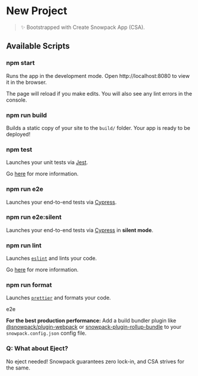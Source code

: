 # New Project

> ✨ Bootstrapped with Create Snowpack App (CSA).

## Available Scripts

### npm start

Runs the app in the development mode.
Open http://localhost:8080 to view it in the browser.

The page will reload if you make edits.
You will also see any lint errors in the console.

### npm run build

Builds a static copy of your site to the `build/` folder.
Your app is ready to be deployed!

### npm test

Launches your unit tests via [Jest](https://jestjs.io/).

Go [here](https://testing-library.com/docs/angular-testing-library/intro) for more information.

### npm run e2e

Launches your end-to-end tests via [Cypress](https://www.cypress.io/).

### npm run e2e:silent

Launches your end-to-end tests via [Cypress](https://www.cypress.io/) in **silent mode**.

### npm run lint

Launches [`eslint`](https://eslint.org/) and lints your code.

Go [here](https://github.com/angular-eslint/angular-eslint) for more information.

### npm run format

Launches [`prettier`](https://prettier.io/) and formats your code.

e2e

**For the best production performance:** Add a build bundler plugin like [@snowpack/plugin-webpack](https://github.com/snowpackjs/snowpack/tree/master/plugins/plugin-webpack) or [snowpack-plugin-rollup-bundle](https://github.com/ParamagicDev/snowpack-plugin-rollup-bundle) to your `snowpack.config.json` config file.

### Q: What about Eject?

No eject needed! Snowpack guarantees zero lock-in, and CSA strives for the same.
